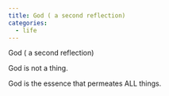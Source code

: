 ```yaml
---
title: God ( a second reflection)
categories:
  - life
---
```


God ( a second reflection)

God is not a thing.

God is the essence
that permeates
ALL things.
